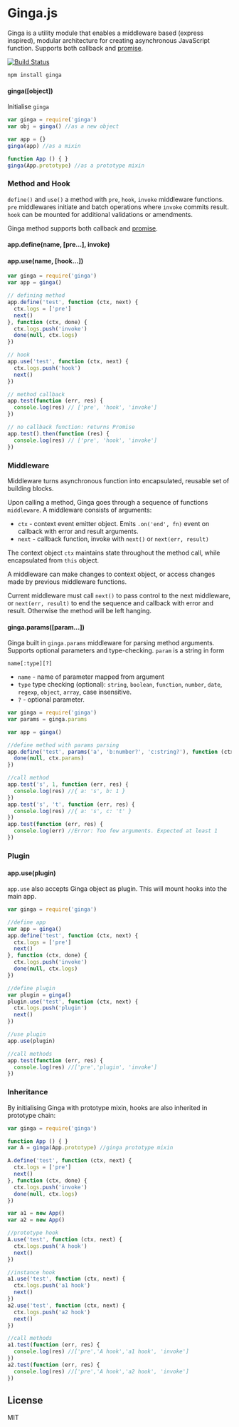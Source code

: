 # Ginga.js

Ginga is a utility module that enables a middleware based (express inspired), modular architecture for creating asynchronous JavaScript function. Supports both callback and [promise](https://github.com/floatdrop/pinkie-promise).

[![Build Status](https://travis-ci.org/cshum/ginga.svg?branch=master)](https://travis-ci.org/cshum/ginga)

```
npm install ginga
```

#### ginga([object])
Initialise `ginga`

```js
var ginga = require('ginga')
var obj = ginga() //as a new object

var app = {}
ginga(app) //as a mixin

function App () { }
ginga(App.prototype) //as a prototype mixin
```

### Method and Hook

`define()` and `use()` a method with `pre`, `hook`, `invoke` middleware functions.
`pre` middlewares initiate and batch operations where `invoke` commits result. 
`hook` can be mounted for additional validations or amendments.

Ginga method supports both callback and [promise](https://github.com/floatdrop/pinkie-promise).

#### app.define(name, [pre...], invoke)
#### app.use(name, [hook...])

```js
var ginga = require('ginga')
var app = ginga()

// defining method
app.define('test', function (ctx, next) {
  ctx.logs = ['pre']
  next()
}, function (ctx, done) {
  ctx.logs.push('invoke')
  done(null, ctx.logs)
})

// hook
app.use('test', function (ctx, next) {
  ctx.logs.push('hook')
  next()
})

// method callback
app.test(function (err, res) {
  console.log(res) // ['pre', 'hook', 'invoke']
})

// no callback function: returns Promise
app.test().then(function (res) {
  console.log(res) // ['pre', 'hook', 'invoke']
})
```

### Middleware

Middleware turns asynchronous function into encapsulated, reusable set of building blocks. 

Upon calling a method, Ginga goes through a sequence of functions `middleware`. A middleware consists of arguments: 
* `ctx` - context event emitter object. Emits `.on('end', fn)` event on callback with error and result arguments.
* `next` - callback function, invoke with `next()` or `next(err, result)` 

The context object `ctx` maintains state throughout the method call, while encapsulated from `this` object.

A middleware can make changes to context object, or access changes made by previous middleware functions.

Current middleware must call `next()` to pass control to the next middleware, or `next(err, result)` to end the sequence and callback with error and result.
Otherwise the method will be left hanging.

#### ginga.params([param...])

Ginga built in `ginga.params` middleware for parsing method arguments. Supports optional parameters and type-checking.
`param` is a string in form 

`name[:type][?]`

* `name` - name of parameter mapped from argument
* `type` type checking (optional): `string`, `boolean`, `function`, `number`, `date`, `regexp`, `object`, `array`, case insensitive.
* `?` - optional parameter.

```js
var ginga = require('ginga')
var params = ginga.params

var app = ginga()

//define method with params parsing
app.define('test', params('a', 'b:number?', 'c:string?'), function (ctx, done) {
  done(null, ctx.params) 
})

//call method
app.test('s', 1, function (err, res) {
  console.log(res) //{ a: 's', b: 1 }
})
app.test('s', 't', function (err, res) {
  console.log(res) //{ a: 's', c: 't' }
})
app.test(function (err, res) {
  console.log(err) //Error: Too few arguments. Expected at least 1
})
```

### Plugin

#### app.use(plugin)

`app.use` also accepts Ginga object as plugin. This will mount hooks into the main app.

```js
var ginga = require('ginga')

//define app
var app = ginga() 
app.define('test', function (ctx, next) {
  ctx.logs = ['pre']
  next()
}, function (ctx, done) {
  ctx.logs.push('invoke')
  done(null, ctx.logs)
})

//define plugin
var plugin = ginga()
plugin.use('test', function (ctx, next) {
  ctx.logs.push('plugin')
  next()
})

//use plugin
app.use(plugin)

//call methods
app.test(function (err, res) {
  console.log(res) //['pre','plugin', 'invoke']
})
```

### Inheritance
By initialising Ginga with prototype mixin, hooks are also inherited in prototype chain:

```js
var ginga = require('ginga')

function App () { }
var A = ginga(App.prototype) //ginga prototype mixin

A.define('test', function (ctx, next) {
  ctx.logs = ['pre']
  next()
}, function (ctx, done) {
  ctx.logs.push('invoke')
  done(null, ctx.logs)
})

var a1 = new App()
var a2 = new App()

//prototype hook
A.use('test', function (ctx, next) {
  ctx.logs.push('A hook')
  next()
})

//instance hook
a1.use('test', function (ctx, next) {
  ctx.logs.push('a1 hook')
  next()
})
a2.use('test', function (ctx, next) {
  ctx.logs.push('a2 hook')
  next()
})

//call methods
a1.test(function (err, res) {
  console.log(res) //['pre','A hook','a1 hook', 'invoke']
})
a2.test(function (err, res) {
  console.log(res) //['pre','A hook','a2 hook', 'invoke']
})

```


## License

MIT
